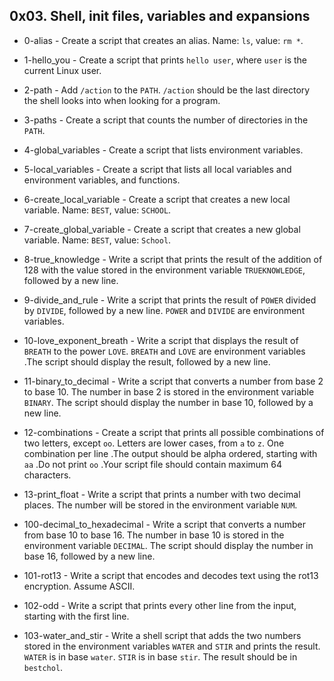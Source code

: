 ## 0x03. Shell, init files, variables and expansions
* 0-alias - Create a script that creates an alias. Name: `ls`, value: `rm *`.

* 1-hello_you - Create a script that prints `hello user`, where `user` is the current Linux user.

* 2-path - Add `/action` to the `PATH`. `/action` should be the last directory the shell looks into when looking for a program.

* 3-paths - Create a script that counts the number of directories in the `PATH`.

* 4-global_variables - Create a script that lists environment variables.

* 5-local_variables - Create a script that lists all local variables and environment variables, and functions.

* 6-create_local_variable - Create a script that creates a new local variable. Name: `BEST`, value: `SCHOOL`.

* 7-create_global_variable - Create a script that creates a new global variable. Name: `BEST`, value: `School`.

* 8-true_knowledge - Write a script that prints the result of the addition of 128 with the value stored in the environment variable `TRUEKNOWLEDGE`, followed by a new line.

* 9-divide_and_rule - Write a script that prints the result of `POWER` divided by `DIVIDE`, followed by a new line. `POWER` and `DIVIDE` are environment variables.

* 10-love_exponent_breath - Write a script that displays the result of `BREATH` to the power `LOVE`. `BREATH` and `LOVE` are environment variables .The script should display the result, followed by a new line.

* 11-binary_to_decimal - Write a script that converts a number from base 2 to base 10. The number in base 2 is stored in the environment variable `BINARY`. The script should display the number in base 10, followed by a new line.

* 12-combinations - Create a script that prints all possible combinations of two letters, except `oo`. Letters are lower cases, from `a` to `z`. One combination per line .The output should be alpha ordered, starting with `aa` .Do not print `oo` .Your script file should contain maximum 64 characters.

* 13-print_float - Write a script that prints a number with two decimal places. The number will be stored in the environment variable `NUM`.

* 100-decimal_to_hexadecimal - Write a script that converts a number from base 10 to base 16. The number in base 10 is stored in the environment variable `DECIMAL`. The script should display the number in base 16, followed by a new line.

* 101-rot13 - Write a script that encodes and decodes text using the rot13 encryption. Assume ASCII.

* 102-odd - Write a script that prints every other line from the input, starting with the first line.

* 103-water_and_stir - Write a shell script that adds the two numbers stored in the environment variables `WATER` and `STIR` and prints the result. `WATER` is in base `water`. `STIR` is in base `stir`. The result should be in `bestchol`.
